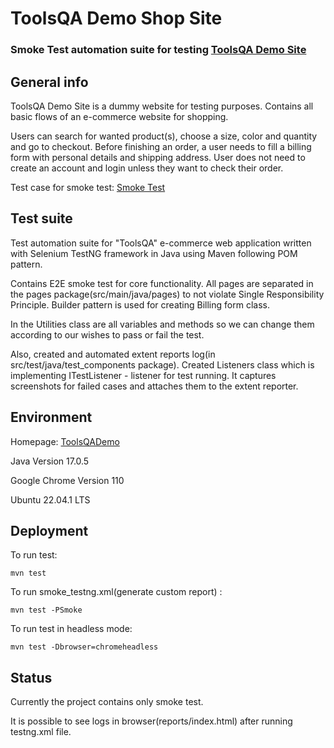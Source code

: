 
# ToolsQA Demo Shop Site

### Smoke Test automation suite for testing [ToolsQA Demo Site](https://shop.demoqa.com/ "ToolsQADemoSite")

## General info

ToolsQA Demo Site is a dummy website for testing purposes. Contains all basic flows of an e-commerce website for shopping.

Users can search for wanted product(s), choose a size, color and quantity and go to checkout. Before finishing an order, a user needs to fill a billing form with personal details and shipping address. User does not need to create an account and login unless they want to check their order.

Test case for smoke test: [Smoke Test](smoke_test.ods)


## Test suite
Test automation suite for "ToolsQA" e-commerce web application written with Selenium TestNG framework in Java using Maven following POM pattern.

Contains E2E smoke test for core functionality. All pages are separated in the pages package(src/main/java/pages) to not violate Single Responsibility Principle. Builder pattern is used for creating Billing form class.
 
In the Utilities class are all variables and methods so we can change them according to our wishes to pass or fail the test. 

Also, created and automated extent reports log(in src/test/java/test_components package). Created Listeners class which is implementing ITestListener - listener for test running. It captures screenshots for failed cases and attaches them to the extent reporter.



## Environment
Homepage: [ToolsQADemo](https://shop.demoqa.com/ "ToolsQADemoSite")

Java Version 17.0.5

Google Chrome Version 110

Ubuntu 22.04.1 LTS

## Deployment

To run test:

```mvn test```

To run smoke_testng.xml(generate custom report) :

```mvn test -PSmoke```

To run test in headless mode:

```mvn test -Dbrowser=chromeheadless```





## Status
Currently the project contains only smoke test.

It is possible to see logs in browser(reports/index.html) after running testng.xml file.
